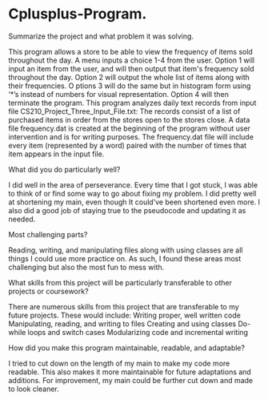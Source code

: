 # Cplusplus-Program.
Summarize the project and what problem it was solving.

This program allows a store to be able to view the frequency of items sold throughout the day.
A menu inputs a choice 1-4 from the user. Option 1 will input an item from the user, and will then output that item's frequency sold throughout the day. 
Option 2 will output the whole list of items along with their frequencies. O
ptions 3 will do the same but in histogram form using ‘*’s instead of numbers for visual representation. 
Option 4 will then terminate the program. 
This program analyzes daily text records from input file CS210_Project_Three_Input_File.txt: 
The records consist of a list of purchased items in order from the stores open to the stores close. 
A data file frequency.dat is created at the beginning of the program without user intervention and is for writing purposes. 
The frequency.dat file will include every item (represented by a word) paired with the number of times that item appears in the input file.

What did you do particularly well?

I did well in the area of perseverance. Every time that I got stuck, I was able to think of or find some way to go about fixing my problem. 
I did pretty well at shortening my main, even though It could’ve been shortened even more. 
I also did a good job of staying true to the pseudocode and updating it as needed. 

Most challenging parts?

Reading, writing, and manipulating files along with using classes are all things I could use more practice on. 
As such, I found these areas most challenging but also the most fun to mess with. 

What skills from this project will be particularly transferable to other projects or coursework?

There are numerous skills from this project that are transferable to my future projects. These would include:
Writing proper, well written code
Manipulating, reading, and writing to files
Creating and using classes
Do-while loops and switch cases
Modularizing code and incremental writing

How did you make this program maintainable, readable, and adaptable?

I tried to cut down on the length of my main to make my code more readable. This also makes it more maintainable for future adaptations and additions. 
For improvement, my main could be further cut down and made to look cleaner.

